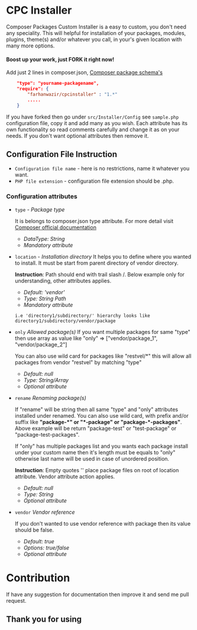 # CPC Installer 

Composer Packages Custom Installer is a easy to custom, you don't need any speciality. This will helpful for installation of your packages, modules, plugins, theme(s) and/or whatever you call, in your's given location with many more options. 

#### Boost up your work, just FORK it right now!

Add just 2 lines in composer.json, [Composer package schema's](https://getcomposer.org/doc/04-schema.md)
```composer.json
    "type": "yourname-packagename",
    "require": {
        "farhanwazir/cpcinstaller" : "1.*"
        .....
    }
```

If you have forked then go under `src/Installer/Config` see `sample.php` configuration file, copy it and add many as you wish. Each attribute has its own functionality so read comments carefully and change it as on your needs. If you don't want optional attributes then remove it.

## Configuration File Instruction
- `Configuration file name` - here is no restrictions, name it whatever you want.
- `PHP file extension` - configuration file extension should be .php.

### Configuration attributes

- `type` - _Package type_

    It is belongs to composer.json type attribute. For more detail visit
    [Composer official documentation](https://getcomposer.org/doc/04-schema.md#type)
    
    - _DataType: String_
    - _Mandatory attribute_


- `location` - _Installation directory_
     It helps you to define where you wanted to install. It must be start from
     parent directory of vendor directory.
     
     **Instruction**: Path should end with trail slash /. Below example only for understanding, other attributes applies.
     
     - _Default: 'vendor'_
     - _Type: String Path_
     - _Mandatory attribute_
     
     `
     i.e 'directory1/subdirectory/' hierarchy looks like directory1/subdirectory/vendor/package
     `


- `only` _Allowed package(s)_
     If you want multiple packages for same "type" then use array as value
     like "only" => ["vendor/package_1", "vendor/package_2"]
     
     You can also use wild card for packages like "restvel/*" this will allow
     all packages from vendor "restvel" by matching "type"
     
     - _Default: null_
     - _Type: String/Array_
     - _Optional attribute_


- `rename` _Renaming package(s)_
     
     If "rename" will be string then all same "type" and "only" attributes
     installed under renamed. You can also use wild card, with prefix and/or
     suffix like **"package-\*" or "\*-package" or "package-\*-packages"**.
     Above example will be return "package-test" or "test-package" or "package-test-packages".
     
     If "only" has multiple packages list and you wants each package install
     under your custom name then it's length must be equals to "only" otherwise
     last name will be used in case of unordered position.
     
     **Instruction**: Empty quotes '' place package files on root of location attribute. Vendor attribute action applies.
     
     - _Default: null_
     - _Type: String_
     - _Optional attribute_


- `vendor` _Vendor reference_

    If you don't wanted to use vendor reference with package then its value should
    be false.
    
    - _Default: true_
    - _Options: true/false_
    - _Optional attribute_


# Contribution
If have any suggestion for documentation then improve it and send me pull request.


## Thank you for using
